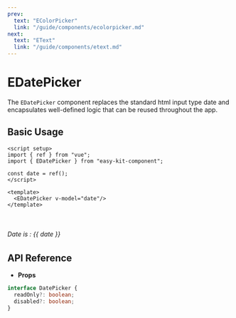 ```yaml
---
prev:
  text: "EColorPicker"
  link: "/guide/components/ecolorpicker.md"
next:
  text: "EText"
  link: "/guide/components/etext.md"
---
```


<script setup lang="ts">
import { EDatePicker } from "../../../src/index.ts";
import ExampleLayout from "../../utils/ExampleLayout.vue";
import { ref } from "vue";

const date = ref();
</script>

# EDatePicker

The `EDatePicker` component replaces the standard html input type date and encapsulates well-defined logic that can be reused throughout the app.

## Basic Usage

```vue-html
<script setup>
import { ref } from "vue";
import { EDatePicker } from "easy-kit-component";

const date = ref();
</script>

<template>
  <EDatePicker v-model="date"/>
</template>
```

<ExampleLayout>
  <EDatePicker id="text" v-model="date"/> 
  <br/>
  <h6>Date is : {{ date }}</h6>
</ExampleLayout>


## API Reference

- **Props**

```ts
interface DatePicker {
  readOnly?: boolean;
  disabled?: boolean;
}
```
